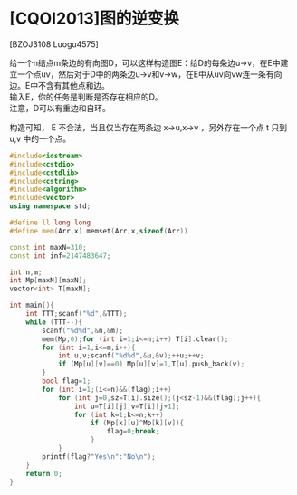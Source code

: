 # [CQOI2013]图的逆变换
[BZOJ3108 Luogu4575]

给一个n结点m条边的有向图D，可以这样构造图E：给D的每条边u->v，在E中建立一个点uv，然后对于D中的两条边u->v和v->w，在E中从uv向vw连一条有向边。E中不含有其他点和边。  
输入E，你的任务是判断是否存在相应的D。  
注意，D可以有重边和自环。

构造可知， E 不合法，当且仅当存在两条边 x->u,x->v ，另外存在一个点 t 只到 u,v 中的一个点。

```cpp
#include<iostream>
#include<cstdio>
#include<cstdlib>
#include<cstring>
#include<algorithm>
#include<vector>
using namespace std;

#define ll long long
#define mem(Arr,x) memset(Arr,x,sizeof(Arr))

const int maxN=310;
const int inf=2147483647;

int n,m;
int Mp[maxN][maxN];
vector<int> T[maxN];

int main(){
	int TTT;scanf("%d",&TTT);
	while (TTT--){
		scanf("%d%d",&n,&m);
		mem(Mp,0);for (int i=1;i<=n;i++) T[i].clear();
		for (int i=1;i<=m;i++){
			int u,v;scanf("%d%d",&u,&v);++u;++v;
			if (Mp[u][v]==0) Mp[u][v]=1,T[u].push_back(v);
		}
		bool flag=1;
		for (int i=1;(i<=n)&&(flag);i++)
			for (int j=0,sz=T[i].size();(j<sz-1)&&(flag);j++){
				int u=T[i][j],v=T[i][j+1];
				for (int k=1;k<=n;k++)
					if (Mp[k][u]^Mp[k][v]){
						flag=0;break;
					}
			}
		printf(flag?"Yes\n":"No\n");
	}
	return 0;
}
```